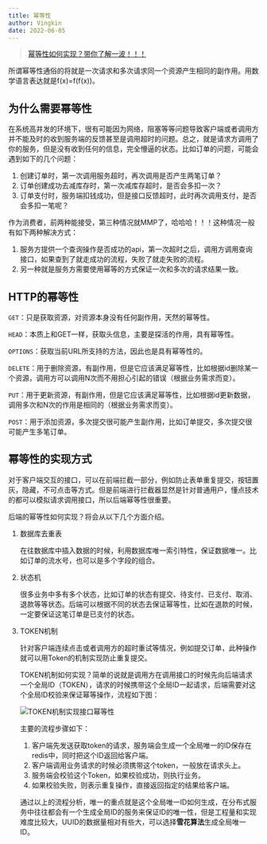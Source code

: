 ```yaml
---
title: 幂等性
author: Vingkin
date: 2022-06-05
---
```


> [幂等性如何实现？带你了解一波！！！](https://mp.weixin.qq.com/s?__biz=Mzg5NjMxMTYxNQ==&mid=2247488050&idx=1&sn=1ab9d27793c9bc4698eb35949631a738&source=41#wechat_redirect)

所谓幂等性通俗的将就是一次请求和多次请求同一个资源产生相同的副作用。用数学语言表达就是f(x)=f(f(x))。

## 为什么需要幂等性

在系统高并发的环境下，很有可能因为网络，阻塞等等问题导致客户端或者调用方并不能及时的收到服务端的反馈甚至是调用超时的问题。总之，就是请求方调用了你的服务，但是没有收到任何的信息，完全懵逼的状态。比如订单的问题，可能会遇到如下的几个问题：

1. 创建订单时，第一次调用服务超时，再次调用是否产生两笔订单？
2. 订单创建成功去减库存时，第一次减库存超时，是否会多扣一次？
3. 订单支付时，服务端扣钱成功，但是接口反馈超时，此时再次调用支付，是否会多扣一笔呢？

作为消费者，前两种能接受，第三种情况就MMP了，哈哈哈！！！这种情况一般有如下两种解决方式：

1. 服务方提供一个查询操作是否成功的api，第一次超时之后，调用方调用查询接口，如果查到了就走成功的流程，失败了就走失败的流程。
2.  另一种就是服务方需要使用幂等的方式保证一次和多次的请求结果一致。

## HTTP的幂等性

`GET`：只是获取资源，对资源本身没有任何副作用，天然的幂等性。

`HEAD`：本质上和GET一样，获取头信息，主要是探活的作用，具有幂等性。

`OPTIONS`：获取当前URL所支持的方法，因此也是具有幂等性的。

`DELETE`：用于删除资源，有副作用，但是它应该满足幂等性，比如根据id删除某一个资源，调用方可以调用N次而不用担心引起的错误（根据业务需求而变）。

`PUT`：用于更新资源，有副作用，但是它应该满足幂等性，比如根据id更新数据，调用多次和N次的作用是相同的（根据业务需求而变）。

`POST`：用于添加资源，多次提交很可能产生副作用，比如订单提交，多次提交很可能产生多笔订单。

## 幂等性的实现方式

对于客户端交互的接口，可以在前端拦截一部分，例如防止表单重复提交，按钮置灰，隐藏，不可点击等方式。但是前端进行拦截器显然是针对普通用户，懂点技术的都可以模拟请求调用接口，所以后端幂等性很重要。

后端的幂等性如何实现？将会从以下几个方面介绍。

1. 数据库去重表

   在往数据库中插入数据的时候，利用数据库唯一索引特性，保证数据唯一。比如订单的流水号，也可以是多个字段的组合。

2. 状态机

   很多业务中多有多个状态，比如订单的状态有提交、待支付、已支付、取消、退款等等状态。后端可以根据不同的状态去保证幂等性，比如在退款的时候，一定要保证这笔订单是已支付的状态。

3. TOKEN机制

   针对客户端连续点击或者调用方的超时重试等情况，例如提交订单，此种操作就可以用Token的机制实现防止重复提交。

   TOKEN机制如何实现？简单的说就是调用方在调用接口的时候先向后端请求一个全局ID（TOKEN），请求的时候携带这个全局ID一起请求，后端需要对这个全局ID校验来保证幂等操作，流程如下图：

   ![TOKEN机制实现接口幂等性](https://vingkin-1304361015.cos.ap-shanghai.myqcloud.com/interview/幂等1.png)

   主要的流程步骤如下：

   1. 客户端先发送获取token的请求，服务端会生成一个全局唯一的ID保存在redis中，同时把这个ID返回给客户端。
   2.  客户端调用业务请求的时候必须携带这个token，一般放在请求头上。
   3. 服务端会校验这个Token，如果校验成功，则执行业务。
   4. 如果校验失败，则表示重复操作，直接返回指定的结果给客户端。

   通过以上的流程分析，唯一的重点就是这个全局唯一ID如何生成，在分布式服务中往往都会有一个生成全局ID的服务来保证ID的唯一性，但是工程量和实现难度比较大，UUID的数据量相对有些大，可以选择**雪花算法**生成全局唯一ID。
